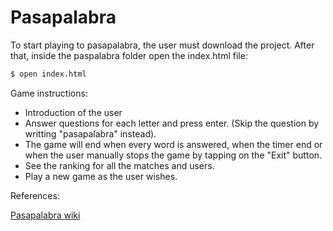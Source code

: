 # Pasapalabra

To start playing to pasapalabra, the user must download the project. After that, inside the paspalabra folder open the index.html file:

```sh
$ open index.html
```

Game instructions: 
- Introduction of the user
- Answer questions for each letter and press enter. (Skip the question by writting "pasapalabra" instead).
 - The game will end when every word is answered, when the timer end or when the user manually stops the game by tapping on the "Exit" button.
 - See the ranking for all the matches and users.
 - Play a new game as the user wishes.



 References:

 [Pasapalabra wiki](https://en.wikipedia.org/wiki/Pasapalabra)
